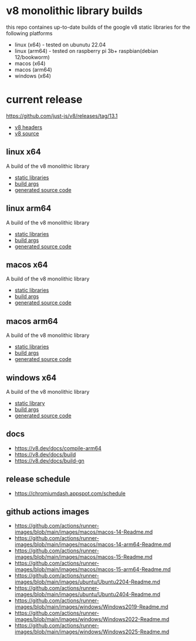 # v8 monolithic library builds

this repo containes up-to-date builds of the google v8 static libraries for the following platforms

- linux (x64) - tested on ubunutu 22.04
- linux (arm64) - tested on raspberry pi 3b+ raspbian(debian 12/bookworm)
- macos (x64)
- macos (arm64)
- windows (x64)

# current release

https://github.com/just-js/v8/releases/tag/13.1

- [v8 headers](https://github.com/just-js/v8/releases/download/13.1/include.tar.gz)
- [v8 source](https://github.com/just-js/v8/releases/download/13.1/src.tar.gz)

## linux x64

A build of the v8 monolithic library

- [static libraries](https://github.com/just-js/v8/releases/download/13.1/libv8_monolith-linux-x64.a.gz)
- [build args](args.linux.x64.gn)
- [generated source code](https://github.com/just-js/v8/releases/download/13.1/gen-linux-x64.tar.gz)

## linux arm64

A build of the v8 monolithic library

- [static libraries](https://github.com/just-js/v8/releases/download/13.1/libv8_monolith-linux-arm64.a.gz)
- [build args](args.linux.arm64.gn)
- [generated source code](https://github.com/just-js/v8/releases/download/13.1/gen-linux-arm64.tar.gz)

## macos x64

A build of the v8 monolithic library

- [static libraries](https://github.com/just-js/v8/releases/download/13.1/libv8_monolith-mac-x64.a.gz)
- [build args](args.mac.x64.gn)
- [generated source code](https://github.com/just-js/v8/releases/download/13.1/gen-mac-x64.tar.gz)

## macos arm64

A build of the v8 monolithic library

- [static libraries](https://github.com/just-js/v8/releases/download/13.1/libv8_monolith-mac-arm64.a.gz)
- [build args](args.mac.arm64.gn)
- [generated source code](https://github.com/just-js/v8/releases/download/13.1/gen-mac-arm64.tar.gz)

## windows x64

A build of the v8 monolithic library

- [static library](https://github.com/just-js/v8/releases/download/13.1/libv8_monolith-win-x64.zip)
- [build args](args.win.x64.gn)
- [generated source code](https://github.com/just-js/v8/releases/download/13.1/gen-win-x64.zip)

## docs

- https://v8.dev/docs/compile-arm64
- https://v8.dev/docs/build
- https://v8.dev/docs/build-gn

## release schedule

- https://chromiumdash.appspot.com/schedule

## github actions images

- https://github.com/actions/runner-images/blob/main/images/macos/macos-14-Readme.md
- https://github.com/actions/runner-images/blob/main/images/macos/macos-14-arm64-Readme.md
- https://github.com/actions/runner-images/blob/main/images/macos/macos-15-Readme.md
- https://github.com/actions/runner-images/blob/main/images/macos/macos-15-arm64-Readme.md
- https://github.com/actions/runner-images/blob/main/images/ubuntu/Ubuntu2204-Readme.md
- https://github.com/actions/runner-images/blob/main/images/ubuntu/Ubuntu2404-Readme.md
- https://github.com/actions/runner-images/blob/main/images/windows/Windows2019-Readme.md
- https://github.com/actions/runner-images/blob/main/images/windows/Windows2022-Readme.md
- https://github.com/actions/runner-images/blob/main/images/windows/Windows2025-Readme.md
